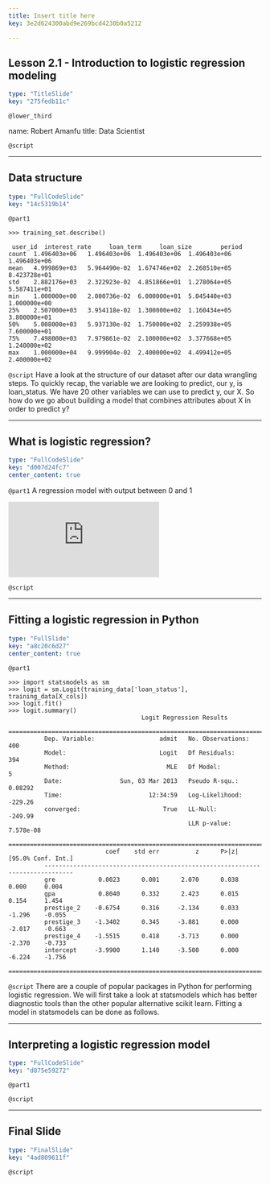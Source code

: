 ```yaml
---
title: Insert title here
key: 3e2d624300abd9e269bcd4230b0a5212

---
```

## Lesson 2.1 - Introduction to logistic regression modeling

```yaml
type: "TitleSlide"
key: "275fedb11c"
```

`@lower_third`

name: Robert Amanfu
title: Data Scientist


`@script`



---
## Data structure

```yaml
type: "FullCodeSlide"
key: "14c5319b14"
```

`@part1`
```
>>> training_set.describe()

 user_id  interest_rate     loan_term     loan_size        period 
count  1.496403e+06   1.496403e+06  1.496403e+06  1.496403e+06  1.496403e+06
mean   4.999869e+03   5.964490e-02  1.674746e+02  2.268510e+05  8.423728e+01
std    2.882176e+03   2.322923e-02  4.851866e+01  1.278064e+05  5.587411e+01
min    1.000000e+00   2.000736e-02  6.000000e+01  5.045440e+03  1.000000e+00
25%    2.507000e+03   3.954118e-02  1.300000e+02  1.160434e+05  3.800000e+01
50%    5.008000e+03   5.937130e-02  1.750000e+02  2.259938e+05  7.600000e+01
75%    7.498000e+03   7.979861e-02  2.100000e+02  3.377668e+05  1.240000e+02
max    1.000000e+04   9.999904e-02  2.400000e+02  4.499412e+05  2.400000e+02
```


`@script`
Have a look at the structure of our dataset after our data wrangling steps. To quickly recap, the variable we are looking to predict, our y, is loan_status. We have 20 other variables we can use to predict y, our X. So how do we go about building a model that combines attributes about X in order to predict y?


---
## What is logistic regression?

```yaml
type: "FullCodeSlide"
key: "d007d24fc7"
center_content: true
```

`@part1`
A regression model with output between 0 and 1

![equation](http://latex.codecogs.com/gif.latex?O_t%3D%5Ctext%20%7B%20Onset%20event%20at%20time%20bin%20%7D%20t)


`@script`



---
## Fitting a logistic regression in Python

```yaml
type: "FullSlide"
key: "a8c20c6d27"
center_content: true
```

`@part1`
```
>>> import statsmodels as sm
>>> logit = sm.Logit(training_data['loan_status'], training_data[X_cols])
>>> logit.fit()
>>> logit.summary()
                                     Logit Regression Results
          ==============================================================================
          Dep. Variable:                  admit   No. Observations:                  400
          Model:                          Logit   Df Residuals:                      394
          Method:                           MLE   Df Model:                            5
          Date:                Sun, 03 Mar 2013   Pseudo R-squ.:                 0.08292
          Time:                        12:34:59   Log-Likelihood:                -229.26
          converged:                       True   LL-Null:                       -249.99
                                                  LLR p-value:                 7.578e-08
          ==============================================================================
                           coef    std err          z      P>|z|      [95.0% Conf. Int.]
          ------------------------------------------------------------------------------
          gre            0.0023      0.001      2.070      0.038         0.000     0.004
          gpa            0.8040      0.332      2.423      0.015         0.154     1.454
          prestige_2    -0.6754      0.316     -2.134      0.033        -1.296    -0.055
          prestige_3    -1.3402      0.345     -3.881      0.000        -2.017    -0.663
          prestige_4    -1.5515      0.418     -3.713      0.000        -2.370    -0.733
          intercept     -3.9900      1.140     -3.500      0.000        -6.224    -1.756
          ==============================================================================
```


`@script`
There are a couple of popular packages in Python for performing logistic regression. We will first take a look at statsmodels which has better diagnostic tools than the other popular alternative scikit learn. Fitting a model in statsmodels can be done as follows.


---
## Interpreting a logistic regression model

```yaml
type: "FullCodeSlide"
key: "d875e59272"
```

`@part1`



`@script`



---
## Final Slide

```yaml
type: "FinalSlide"
key: "4ad809611f"
```

`@script`


